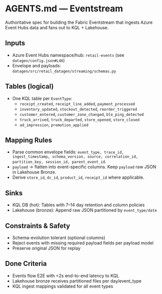 # AGENTS.md — Eventstream

Authoritative spec for building the Fabric Eventstream that ingests Azure Event Hubs data and fans out to KQL + Lakehouse.

## Inputs
- Azure Event Hubs namespace/hub: `retail-events` (see `datagen/config.json#L46`)
- Envelope and payloads: `datagen/src/retail_datagen/streaming/schemas.py`

## Tables (logical)
- One KQL table per `EventType`:
  - `receipt_created`, `receipt_line_added`, `payment_processed`
  - `inventory_updated`, `stockout_detected`, `reorder_triggered`
  - `customer_entered`, `customer_zone_changed`, `ble_ping_detected`
  - `truck_arrived`, `truck_departed`, `store_opened`, `store_closed`
  - `ad_impression`, `promotion_applied`

## Mapping Rules
- Parse common envelope fields: `event_type, trace_id, ingest_timestamp, schema_version, source, correlation_id, partition_key, session_id, parent_event_id`.
- `payload` → flatten into event-specific columns. Keep `payload` raw JSON in Lakehouse Bronze.
- Derive `store_id`, `dc_id`, `product_id`, `receipt_id` where applicable.

## Sinks
- KQL DB (hot): Tables with 7–14 day retention and column policies
- Lakehouse (bronze): Append raw JSON partitioned by `event_type/date`

## Constraints & Safety
- Schema-evolution tolerant (optional columns)
- Reject events with missing required payload fields per payload model
- Preserve original JSON for replay

## Done Criteria
- Events flow E2E with <2s end-to-end latency to KQL
- Lakehouse bronze receives partitioned files per day/event_type
- KQL ingest mappings validated for all event types

